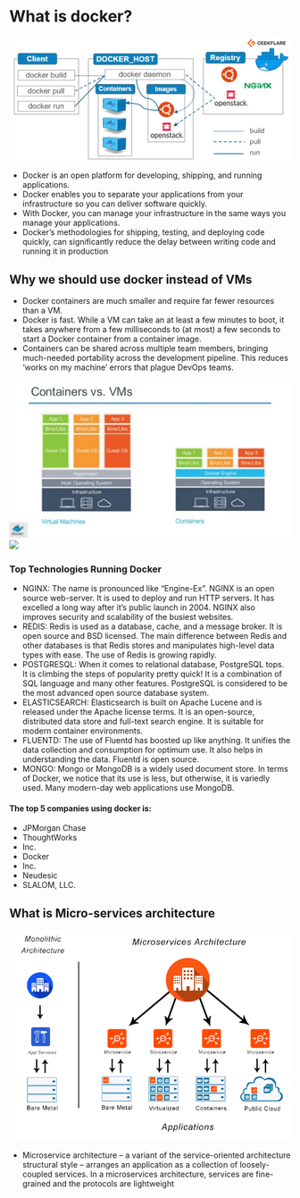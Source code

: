 # What is docker?

![](images/docker.png)

- Docker is an open platform for developing, shipping, and running applications. 
- Docker enables you to separate your applications from your infrastructure so you can deliver software quickly.
- With Docker, you can manage your infrastructure in the same ways you manage your applications.
- Docker’s methodologies for shipping, testing, and deploying code quickly, can significantly reduce the delay between writing code and running it in production

## Why we should use docker instead of VMs
- Docker containers are much smaller and require far fewer resources than a VM.
- Docker is fast. While a VM can take an at least a few minutes to boot, it takes anywhere from a few milliseconds to (at most) a few seconds to start a Docker container from a container image.
- Containers can be shared across multiple team members, bringing much-needed portability across the development pipeline. This reduces ‘works on my machine’ errors that plague DevOps teams.

![](images/docker1.jpeg) ![](images/Wms.jpeg)

### Top Technologies Running Docker
- NGINX: The name is pronounced like “Engine-Ex”. NGINX is an open source web-server. It is used to deploy and run HTTP servers. It has excelled a long way after it’s public launch in 2004. NGINX also improves security and scalability of the busiest websites.
- REDIS: Redis is used as a database, cache, and a message broker. It is open source and BSD licensed. The main difference between Redis and other databases is that Redis stores and manipulates high-level data types with ease. The use of Redis is growing rapidly.
- POSTGRESQL: When it comes to relational database, PostgreSQL tops. It is climbing the steps of popularity pretty quick! It is a combination of SQL language and many other features. PostgreSQL is considered to be the most advanced open source database system.
- ELASTICSEARCH: Elasticsearch is built on Apache Lucene and is released under the Apache license terms. It is an open-source, distributed data store and full-text search engine. It is suitable for modern container environments.
- FLUENTD: The use of Fluentd has boosted up like anything. It unifies the data collection and consumption for optimum use. It also helps in understanding the data. Fluentd is open source.
- MONGO: Mongo or MongoDB is a widely used document store. In terms of Docker, we notice that its use is less, but otherwise, it is variedly used. Many modern-day web applications use MongoDB.

#### The top 5 companies using docker is:
- JPMorgan Chase
- ThoughtWorks
- Inc.
- Docker
- Inc.
- Neudesic 
- SLALOM, LLC.

## What is Micro-services architecture
![](images/msa.webp)
- Microservice architecture – a variant of the service-oriented architecture structural style – arranges an application as a collection of loosely-coupled services. In a microservices architecture, services are fine-grained and the protocols are lightweight





